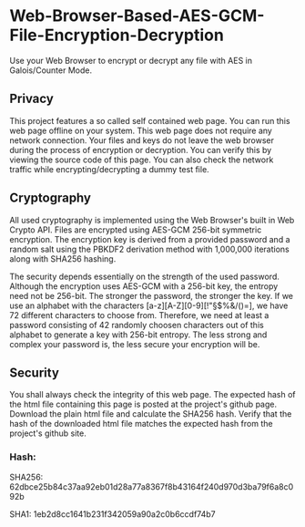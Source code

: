 # Web-Browser-Based-AES-GCM-File-Encryption-Decryption
Use your Web Browser to encrypt or decrypt any file with AES in Galois/Counter Mode.

## Privacy
This project features a so called self contained web page. You can run this web page offline on your system. This web page does not require any network connection. Your files and keys do not leave the web browser during the process of encryption or decryption. You can verify this by viewing the source code of this page. You can also check the network traffic while encrypting/decrypting a dummy test file.

## Cryptography
All used cryptography is implemented using the Web Browser's built in Web Crypto API. Files are encrypted using AES-GCM 256-bit symmetric encryption. The encryption key is derived from a provided password and a random salt using the PBKDF2 derivation method with 1,000,000 iterations along with SHA256 hashing.

The security depends essentially on the strength of the used password. Although the encryption uses AES-GCM with a 256-bit key, the entropy need not be 256-bit. The stronger the password, the stronger the key. If we use an alphabet with the characters [a-z][A-Z][0-9][!"§$%&/()=], we have 72 different characters to choose from. Therefore, we need at least a password consisting of 42 randomly choosen characters out of this alphabet to generate a key with 256-bit entropy. The less strong and complex your password is, the less secure your encryption will be.

## Security
You shall always check the integrity of this web page. The expected hash of the html file containing this page is posted at the project's github page. Download the plain html file and calculate the SHA256 hash. Verify that the hash of the downloaded html file matches the expected hash from the project's github site.

### Hash:
SHA256: 62dbce25b84c37aa92eb01d28a77a8367f8b43164f240d970d3ba79f6a8c092b

SHA1: 1eb2d8cc1641b231f342059a90a2c0b6ccdf74b7

